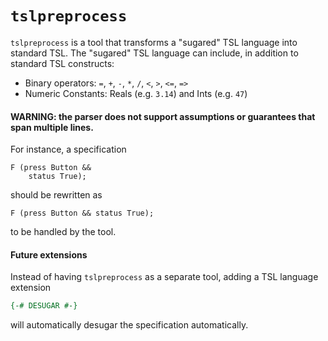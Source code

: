 # `tslpreprocess`

`tslpreprocess` is a tool that transforms a "sugared" TSL language into standard TSL.
The "sugared" TSL language can include, in addition to standard TSL constructs:
* Binary operators: `=`, `+`, `-`, `*`, `/`, `<`, `>`, `<=`, `=>`
* Numeric Constants: Reals (e.g. `3.14`) and Ints (e.g. `47`)


#### **WARNING**: the parser does not support assumptions or guarantees that span multiple lines.
For instance, a specification
```
F (press Button && 
    status True);
```
should be rewritten as 
```
F (press Button && status True);
```
to be handled by the tool.

#### Future extensions
Instead of having `tslpreprocess` as a separate tool, adding a TSL language extension
```hs
{-# DESUGAR #-}
```
will automatically desugar the specification automatically.